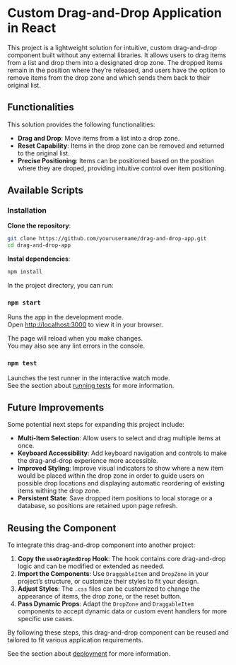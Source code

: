 # Custom Drag-and-Drop Application in React

This project is a lightweight solution for intuitive, custom drag-and-drop component built without any external libraries. It allows users to drag items from a list and drop them into a designated drop zone. The dropped items remain in the position where they’re released, and users have the option to remove items from the drop zone and which sends them back to their original list.

## Functionalities

This solution provides the following functionalities:
- **Drag and Drop**: Move items from a list into a drop zone.
- **Reset Capability**: Items in the drop zone can be removed and returned to the original list.
- **Precise Positioning**: Items can be positioned based on the position where they are droped, providing intuitive control over item positioning.

## Available Scripts

### Installation

**Clone the repository**:
   ```bash
   git clone https://github.com/yourusername/drag-and-drop-app.git
   cd drag-and-drop-app
```

**Instal dependencies**:
   ```bash
   npm install
```

In the project directory, you can run:

### `npm start`

Runs the app in the development mode.\
Open [http://localhost:3000](http://localhost:3000) to view it in your browser.

The page will reload when you make changes.\
You may also see any lint errors in the console.

### `npm test`

Launches the test runner in the interactive watch mode.\
See the section about [running tests](https://facebook.github.io/create-react-app/docs/running-tests) for more information.

## Future Improvements

Some potential next steps for expanding this project include:

- **Multi-Item Selection**: Allow users to select and drag multiple items at once.
- **Keyboard Accessibility**: Add keyboard navigation and controls to make the drag-and-drop experience more accessible.
- **Improved Styling**: Improve visual indicators to show where a new item would be placed within the drop zone in order to guide users on possible drop locations and displaying automatic reordering of existing items withing the drop zone.
- **Persistent State**: Save dropped item positions to local storage or a database, so positions are retained upon page refresh.

## Reusing the Component

To integrate this drag-and-drop component into another project:

1. **Copy the `useDragAndDrop` Hook**: The hook contains core drag-and-drop logic and can be modified or extended as needed.
2. **Import the Components**: Use `DraggableItem` and `DropZone` in your project’s structure, or customize their styles to fit your design.
3. **Adjust Styles**: The `.css` files can be customized to change the appearance of items, the drop zone, or the reset button.
4. **Pass Dynamic Props**: Adapt the `DropZone` and `DraggableItem` components to accept dynamic data or custom event handlers for more specific use cases.

By following these steps, this drag-and-drop component can be reused and tailored to fit various application requirements.




See the section about [deployment](https://facebook.github.io/create-react-app/docs/deployment) for more information.


